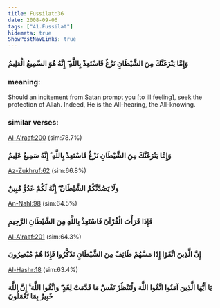 ```yaml
---
title: Fussilat:36
date: 2008-09-06
tags: ["41.Fussilat"]
hidemeta: true 
ShowPostNavLinks: true 
---
```

### وَإِمَّا يَنْزَغَنَّكَ مِنَ الشَّيْطَانِ نَزْغٌ فَاسْتَعِذْ بِاللَّهِ ۖ إِنَّهُ هُوَ السَّمِيعُ الْعَلِيمُ
### meaning: 
Should an incitement from Satan prompt you [to ill feeling], seek the protection of Allah. Indeed, He is the All-hearing, the All-knowing.
### similar verses: 

[Al-A'raaf:200](/7/200) (sim:78.7%)

### وَإِمَّا يَنْزَغَنَّكَ مِنَ الشَّيْطَانِ نَزْغٌ فَاسْتَعِذْ بِاللَّهِ ۚ إِنَّهُ سَمِيعٌ عَلِيمٌ

[Az-Zukhruf:62](/43/62) (sim:66.8%)

### وَلَا يَصُدَّنَّكُمُ الشَّيْطَانُ ۖ إِنَّهُ لَكُمْ عَدُوٌّ مُبِينٌ

[An-Nahl:98](/16/98) (sim:64.5%)

### فَإِذَا قَرَأْتَ الْقُرْآنَ فَاسْتَعِذْ بِاللَّهِ مِنَ الشَّيْطَانِ الرَّجِيمِ

[Al-A'raaf:201](/7/201) (sim:64.3%)

### إِنَّ الَّذِينَ اتَّقَوْا إِذَا مَسَّهُمْ طَائِفٌ مِنَ الشَّيْطَانِ تَذَكَّرُوا فَإِذَا هُمْ مُبْصِرُونَ

[Al-Hashr:18](/59/18) (sim:63.4%)

### يَا أَيُّهَا الَّذِينَ آمَنُوا اتَّقُوا اللَّهَ وَلْتَنْظُرْ نَفْسٌ مَا قَدَّمَتْ لِغَدٍ ۖ وَاتَّقُوا اللَّهَ ۚ إِنَّ اللَّهَ خَبِيرٌ بِمَا تَعْمَلُونَ
